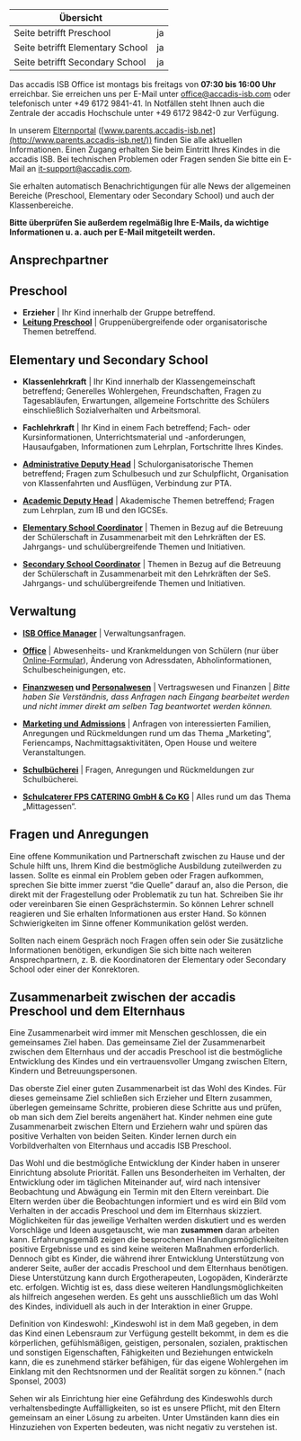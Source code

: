 | Übersicht | |
| --- | --- |
| Seite betrifft Preschool | ja |
| Seite betrifft Elementary School | ja |
| Seite betrifft Secondary School | ja |

Das accadis ISB Office ist montags bis freitags von **07:30 bis 16:00 Uhr** erreichbar. Sie erreichen uns per E-Mail unter [office@accadis-isb.com](mailto:office@accadis-isb.com) oder telefonisch unter +49 6172 9841-41. In Notfällen steht Ihnen auch die Zentrale der accadis Hochschule unter +49 6172 9842-0 zur Verfügung.

In unserem [Elternportal](https://de.wiki.accadis-isb.net/Elternportal "Elternportal") ([www.parents.accadis-isb.net](http://www.parents.accadis-isb.net/)) finden Sie alle aktuellen Informationen. Einen Zugang erhalten Sie beim Eintritt Ihres Kindes in die accadis ISB. Bei technischen Problemen oder Fragen senden Sie bitte ein E-Mail an [it-support@accadis.com](mailto:it-support@accadis.com).

Sie erhalten automatisch Benachrichtigungen für alle News der allgemeinen Bereiche (Preschool, Elementary oder Secondary School) und auch der Klassenbereiche.

**Bitte überprüfen Sie außerdem regelmäßig Ihre E-Mails, da wichtige Informationen u. a. auch per E-Mail mitgeteilt werden.**

## Ansprechpartner 

## Preschool 

-   **Erzieher** | Ihr Kind innerhalb der Gruppe betreffend.
-   **[Leitung Preschool](https://de.wiki.accadis-isb.net/Funktion:Principal_Preschool "Funktion:Principal Preschool")** | Gruppenübergreifende oder organisatorische Themen betreffend.

## Elementary und Secondary School 

-   **Klassenlehrkraft** | Ihr Kind innerhalb der Klassengemeinschaft betreffend; Generelles Wohlergehen, Freundschaften, Fragen zu Tagesabläufen, Erwartungen, allgemeine Fortschritte des Schülers einschließlich Sozialverhalten und Arbeitsmoral.

-   **Fachlehrkraft** | Ihr Kind in einem Fach betreffend; Fach- oder Kursinformationen, Unterrichtsmaterial und -anforderungen, Hausaufgaben, Informationen zum Lehrplan, Fortschritte Ihres Kindes.

-   **[Administrative Deputy Head](https://de.wiki.accadis-isb.net/Funktion:Administrative_Deputy_Head "Funktion:Administrative Deputy Head")** | Schulorganisatorische Themen betreffend; Fragen zum Schulbesuch und zur Schulpflicht, Organisation von Klassenfahrten und Ausflügen, Verbindung zur PTA.

-   **[Academic Deputy Head](https://de.wiki.accadis-isb.net/Funktion:Academic_Deputy_Head "Funktion:Academic Deputy Head")** | Akademische Themen betreffend; Fragen zum Lehrplan, zum IB und den IGCSEs.

-   **[Elementary School Coordinator](https://de.wiki.accadis-isb.net/Funktion:Elementary_School_Coordinator "Funktion:Elementary School Coordinator")** | Themen in Bezug auf die Betreuung der Schülerschaft in Zusammenarbeit mit den Lehrkräften der ES. Jahrgangs- und schulübergreifende Themen und Initiativen.

-   **[Secondary School Coordinator](https://de.wiki.accadis-isb.net/Funktion:Secondary_School_Coordinator "Funktion:Secondary School Coordinator")** | Themen in Bezug auf die Betreuung der Schülerschaft in Zusammenarbeit mit den Lehrkräften der SeS. Jahrgangs- und schulübergreifende Themen und Initiativen.

## Verwaltung 

-   **[ISB Office Manager](https://de.wiki.accadis-isb.net/Abteilung:Office "Abteilung:Office")** | Verwaltungsanfragen.

-   **[Office](https://de.wiki.accadis-isb.net/Abteilung:Office "Abteilung:Office")** | Abwesenheits- und Krankmeldungen von Schülern (nur über [Online-Formular](http://accadis.eu/student-absences)), Änderung von Adressdaten, Abholinformationen, Schulbescheinigungen, etc.

-   **[Finanzwesen](https://de.wiki.accadis-isb.net/Abteilung:Finanzwesen "Abteilung:Finanzwesen") und [Personalwesen](https://de.wiki.accadis-isb.net/Abteilung:Personalwesen "Abteilung:Personalwesen")** | Vertragswesen und Finanzen | _Bitte haben Sie Verständnis, dass Anfragen nach Eingang bearbeitet werden und nicht immer direkt am selben Tag beantwortet werden können._

-   **[Marketing und Admissions](https://de.wiki.accadis-isb.net/Abteilung:Marketing_und_Admissions "Abteilung:Marketing und Admissions")** | Anfragen von interessierten Familien, Anregungen und Rückmeldungen rund um das Thema „Marketing“, Feriencamps, Nachmittagsaktivitäten, Open House und weitere Veranstaltungen.

-   **[Schulbücherei](https://de.wiki.accadis-isb.net/B%C3%BCcher,_Lehrmittel_und_B%C3%BCcherei "Bücher, Lehrmittel und Bücherei")** | Fragen, Anregungen und Rückmeldungen zur Schulbücherei.

-   **[Schulcaterer FPS CATERING GmbH & Co KG](mailto:team-schulekita@fps-catering.de)** | Alles rund um das Thema „Mittagessen“.

## Fragen und Anregungen 

Eine offene Kommunikation und Partnerschaft zwischen zu Hause und der Schule hilft uns, Ihrem Kind die bestmögliche Ausbildung zuteilwerden zu lassen. Sollte es einmal ein Problem geben oder Fragen aufkommen, sprechen Sie bitte immer zuerst “die Quelle” darauf an, also die Person, die direkt mit der Fragestellung oder Problematik zu tun hat. Schreiben Sie ihr oder vereinbaren Sie einen Gesprächstermin. So können Lehrer schnell reagieren und Sie erhalten Informationen aus erster Hand. So können Schwierigkeiten im Sinne offener Kommunikation gelöst werden.

Sollten nach einem Gespräch noch Fragen offen sein oder Sie zusätzliche Informationen benötigen, erkundigen Sie sich bitte nach weiteren Ansprechpartnern, z. B. die Koordinatoren der Elementary oder Secondary School oder einer der Konrektoren.

## Zusammenarbeit zwischen der accadis Preschool und dem Elternhaus 

Eine Zusammenarbeit wird immer mit Menschen geschlossen, die ein gemeinsames Ziel haben. Das gemeinsame Ziel der Zusammenarbeit zwischen dem Elternhaus und der accadis Preschool ist die bestmögliche Entwicklung des Kindes und ein vertrauensvoller Umgang zwischen Eltern, Kindern und Betreuungspersonen.

Das oberste Ziel einer guten Zusammenarbeit ist das Wohl des Kindes. Für dieses gemeinsame Ziel schließen sich Erzieher und Eltern zusammen, überlegen gemeinsame Schritte, probieren diese Schritte aus und prüfen, ob man sich dem Ziel bereits angenähert hat. Kinder nehmen eine gute Zusammenarbeit zwischen Eltern und Erziehern wahr und spüren das positive Verhalten von beiden Seiten. Kinder lernen durch ein Vorbildverhalten von Elternhaus und accadis ISB Preschool.

Das Wohl und die bestmögliche Entwicklung der Kinder haben in unserer Einrichtung absolute Priorität. Fallen uns Besonderheiten im Verhalten, der Entwicklung oder im täglichen Miteinander auf, wird nach intensiver Beobachtung und Abwägung ein Termin mit den Eltern vereinbart. Die Eltern werden über die Beobachtungen informiert und es wird ein Bild vom Verhalten in der accadis Preschool und dem im Elternhaus skizziert. Möglichkeiten für das jeweilige Verhalten werden diskutiert und es werden Vorschläge und Ideen ausgetauscht, wie man **zusammen** daran arbeiten kann. Erfahrungsgemäß zeigen die besprochenen Handlungsmöglichkeiten positive Ergebnisse und es sind keine weiteren Maßnahmen erforderlich. Dennoch gibt es Kinder, die während ihrer Entwicklung Unterstützung von anderer Seite, außer der accadis Preschool und dem Elternhaus benötigen. Diese Unterstützung kann durch Ergotherapeuten, Logopäden, Kinderärzte etc. erfolgen. Wichtig ist es, dass diese weiteren Handlungsmöglichkeiten als hilfreich angesehen werden. Es geht uns ausschließlich um das Wohl des Kindes, individuell als auch in der Interaktion in einer Gruppe.

Definition von Kindeswohl: „Kindeswohl ist in dem Maß gegeben, in dem das Kind einen Lebensraum zur Verfügung gestellt bekommt, in dem es die körperlichen, gefühlsmäßigen, geistigen, personalen, sozialen, praktischen und sonstigen Eigenschaften, Fähigkeiten und Beziehungen entwickeln kann, die es zunehmend stärker befähigen, für das eigene Wohlergehen im Einklang mit den Rechtsnormen und der Realität sorgen zu können.“ (nach Sponsel, 2003)

Sehen wir als Einrichtung hier eine Gefährdung des Kindeswohls durch verhaltensbedingte Auffälligkeiten, so ist es unsere Pflicht, mit den Eltern gemeinsam an einer Lösung zu arbeiten. Unter Umständen kann dies ein Hinzuziehen von Experten bedeuten, was nicht negativ zu verstehen ist.